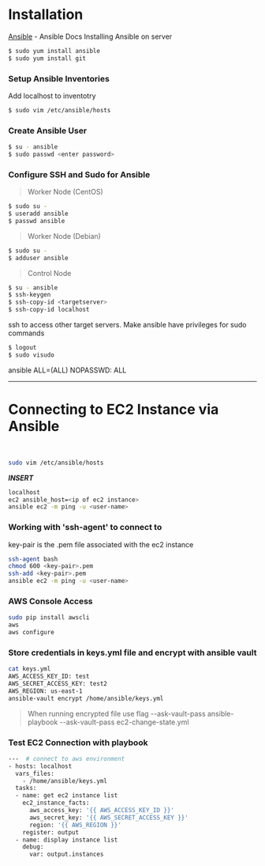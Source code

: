 # Installation

[Ansible] - Ansible Docs
Installing Ansible on server

```sh
$ sudo yum install ansible
$ sudo yum install git
```

### Setup Ansible Inventories

Add localhost to inventotry

```sh
$ sudo vim /etc/ansible/hosts
```

### Create Ansible User

```sh
$ su - ansible
$ sudo passwd <enter password>
```

### Configure SSH and Sudo for Ansible

> Worker Node (CentOS)

```sh
$ sudo su -
$ useradd ansible
$ passwd ansible
```

> Worker Node (Debian)

```sh
$ sudo su -
$ adduser ansible
```

> Control Node

```sh
$ su - ansible
$ ssh-keygen
$ ssh-copy-id <targetserver>
$ ssh-copy-id localhost
```

ssh <targetserver> to access other target servers.
Make ansible have privileges for sudo commands

```sh
$ logout
$ sudo visudo
```

ansible ALL=(ALL) NOPASSWD: ALL

---

# Connecting to EC2 Instance via Ansible

&nbsp;

```sh
sudo vim /etc/ansible/hosts
```

**_INSERT_**

```sh
localhost
ec2 ansible_host=<ip of ec2 instance>
ansible ec2 -m ping -u <user-name>
```

### Working with 'ssh-agent' to connect to <user-name>

key-pair is the .pem file associated with the ec2 instance

```sh
ssh-agent bash
chmod 600 <key-pair>.pem
ssh-add <key-pair>.pem
ansible ec2 -m ping -u <user-name>
```

### AWS Console Access

```sh
sudo pip install awscli
aws
aws configure
```

### Store credentials in keys.yml file and encrypt with ansible vault

```sh
cat keys.yml
AWS_ACCESS_KEY_ID: test
AWS_SECRET_ACCESS_KEY: test2
AWS_REGION: us-east-1
ansible-vault encrypt /home/ansible/keys.yml
```

> When running encrypted file use flag --ask-vault-pass
> ansible-playbook --ask-vault-pass ec2-change-state.yml

### Test EC2 Connection with playbook

```sh
---  # connect to aws environment
- hosts: localhost
  vars_files:
    - /home/ansible/keys.yml
  tasks:
  - name: get ec2 instance list
    ec2_instance_facts:
      aws_access_key: '{{ AWS_ACCESS_KEY_ID }}'
      aws_secret_key: '{{ AWS_SECRET_ACCESS_KEY }}'
      region: '{{ AWS_REGION }}'
    register: output
  - name: display instance list
    debug:
      var: output.instances
```

[ansible]: https://docs.ansible.com/
